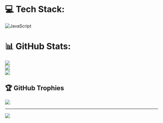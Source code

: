 
# 💻 Tech Stack:
![JavaScript](https://img.shields.io/badge/javascript-%23323330.svg?style=for-the-badge&logo=javascript&logoColor=%23F7DF1E)
# 📊 GitHub Stats:
![](https://github-readme-stats.vercel.app/api?username=Amirhossein-Chapari&theme=neon&hide_border=false&include_all_commits=true&count_private=true)<br/>
![](https://github-readme-streak-stats.herokuapp.com/?user=Amirhossein-Chapari&theme=neon&hide_border=false)<br/>
![](https://github-readme-stats.vercel.app/api/top-langs/?username=Amirhossein-Chapari&theme=neon&hide_border=false&include_all_commits=true&count_private=true&layout=compact)

## 🏆 GitHub Trophies
![](https://github-profile-trophy.vercel.app/?username=Amirhossein-Chapari&theme=neon&no-frame=false&no-bg=true&margin-w=4)

---
[![](https://visitcount.itsvg.in/api?id=Amirhossein-Chapari&icon=1&color=10)](https://visitcount.itsvg.in)

<!-- Proudly created with GPRM ( https://gprm.itsvg.in ) -->
